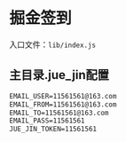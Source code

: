 # 掘金签到
入口文件：`lib/index.js`
## 主目录.jue_jin配置

````txt
EMAIL_USER=11561561@163.com
EMAIL_FROM=11561561@163.com
EMAIL_TO=11561561@163.com
EMAIL_PASS=11561561
JUE_JIN_TOKEN=11561561
````
